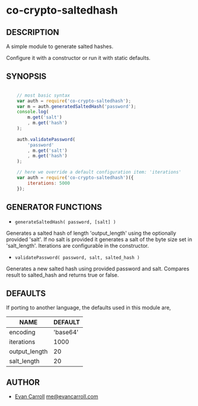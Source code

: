 co-crypto-saltedhash
====================

DESCRIPTION
-----------

A simple module to generate salted hashes.

Configure it with a constructor or run it with static defaults.

SYNOPSIS
--------

```javascript

	// most basic syntax
	var auth = require('co-crypto-saltedhash');
	var m = auth.generatedSaltedHash('password');
	console.log(
		m.get('salt')
		, m.get('hash')
	);
	
	auth.validatePassword(
		'password'
		, m.get('salt')
		, m.get('hash')
	);

	// here we override a default configuration item: 'iterations'
	var auth = require('co-crypto-saltedhash')({
		iterations: 5000
	});

```

GENERATOR FUNCTIONS
-------------------

* `generateSaltedHash( password, [salt] )`

Generates a salted hash of length 'output_length' using the optionally provided
'salt'. If no salt is provided it generates a salt of the byte size set in
'salt_length'. Iterations are configurable in the constructor.

* `validatePassword( password, salt, salted_hash )`

Generates a new salted hash using provided password and salt. Compares result
to salted_hash and returns true or false.

DEFAULTS
--------

If porting to another language, the defaults used in this module are,

| NAME          | DEFAULT  |
| ------------- |--------- |
| encoding      | 'base64' |
| iterations    | 1000     |
| output_length | 20       |
| salt_length   | 20       |

AUTHOR
------

* [Evan Carroll](http://www.evancarroll.com) <me@evancarroll.com>
